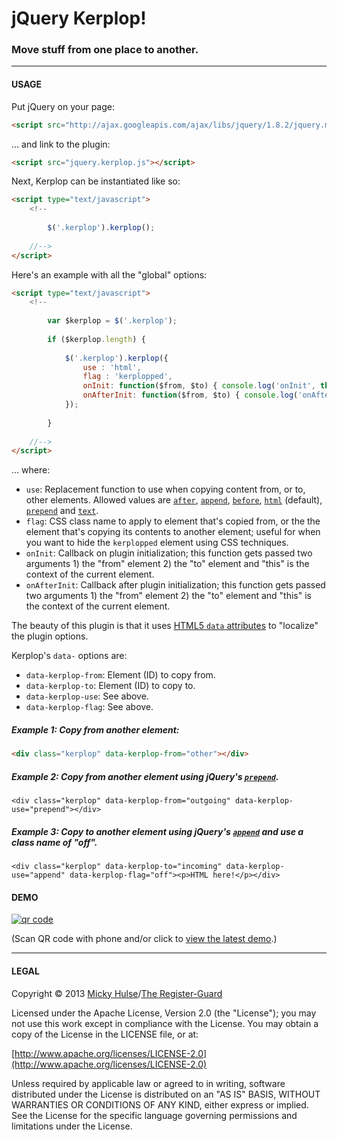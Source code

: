 # jQuery Kerplop!

### Move stuff from one place to another.

---

#### USAGE

Put jQuery on your page:

```html
<script src="http://ajax.googleapis.com/ajax/libs/jquery/1.8.2/jquery.min.js"></script>
```

… and link to the plugin:

```html
<script src="jquery.kerplop.js"></script>
```

Next, Kerplop can be instantiated like so:

```html
<script type="text/javascript">
	<!--
		
		$('.kerplop').kerplop();
		
	//-->
</script>
```

Here's an example with all the "global" options:

```html
<script type="text/javascript">
	<!--
		
		var $kerplop = $('.kerplop');
		
		if ($kerplop.length) {
			
			$('.kerplop').kerplop({
				use : 'html',
				flag : 'kerplopped',
				onInit: function($from, $to) { console.log('onInit', this, $from, $to); },
				onAfterInit: function($from, $to) { console.log('onAfterInit', this, $from, $to); }
			});
			
		}
		
	//-->
</script>
```

… where:

* `use`: Replacement function to use when copying content from, or to, other elements. Allowed values are [`after`](http://api.jquery.com/after/), [`append`](http://api.jquery.com/append/), [`before`](http://api.jquery.com/before/), [`html`](http://api.jquery.com/html/) (default), [`prepend`](http://api.jquery.com/prepend/) and [`text`](http://api.jquery.com/text/).
* `flag`: CSS class name to apply to element that's copied from, or the the element that's copying its contents to another element; useful for when you want to hide the `kerplopped` element using CSS techniques.
* `onInit`: Callback on plugin initialization; this function gets passed two arguments 1) the "from" element 2) the "to" element and "this" is the context of the current element.
* `onAfterInit`: Callback after plugin initialization; this function gets passed two arguments 1) the "from" element 2) the "to" element and "this" is the context of the current element.

The beauty of this plugin is that it uses [HTML5 `data` attributes](http://html5doctor.com/html5-custom-data-attributes/) to "localize" the plugin options.

Kerplop's `data-` options are:

* `data-kerplop-from`: Element (ID) to copy from.
* `data-kerplop-to`: Element (ID) to copy to.
* `data-kerplop-use`: See above.
* `data-kerplop-flag`: See above.

##### Example 1: Copy from another element:

```html
<div class="kerplop" data-kerplop-from="other"></div>
```

##### Example 2: Copy from another element using jQuery's [`prepend`](http://api.jquery.com/prepend/).

```
<div class="kerplop" data-kerplop-from="outgoing" data-kerplop-use="prepend"></div>
```

##### Example 3: Copy to another element using jQuery's [`append`](http://api.jquery.com/append/) and use a class name of "off".

```
<div class="kerplop" data-kerplop-to="incoming" data-kerplop-use="append" data-kerplop-flag="off"><p>HTML here!</p></div>
```

#### DEMO

[![qr code](http://chart.apis.google.com/chart?cht=qr&chl=https://github.com/registerguard/jquery-kerplop/&chs=240x240)](http://registerguard.github.com/jquery-kerplop/demo/)

(Scan QR code with phone and/or click to [view the latest demo](http://registerguard.github.com/jquery-kerplop/demo/).)

---

#### LEGAL

Copyright © 2013 [Micky Hulse](http://hulse.me)/[The Register-Guard](http://registerguard.com)

Licensed under the Apache License, Version 2.0 (the "License"); you may not use this work except in compliance with the License. You may obtain a copy of the License in the LICENSE file, or at:

[http://www.apache.org/licenses/LICENSE-2.0](http://www.apache.org/licenses/LICENSE-2.0)

Unless required by applicable law or agreed to in writing, software distributed under the License is distributed on an "AS IS" BASIS, WITHOUT WARRANTIES OR CONDITIONS OF ANY KIND, either express or implied. See the License for the specific language governing permissions and limitations under the License.